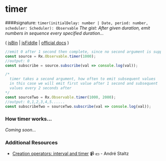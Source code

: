 # timer

####signature: `timer(initialDelay: number | Date, period: number, scheduler: Scheduler): Observable`
*The gist: After given duration, emit numbers in sequence every specified duration...*

( [jsBin](http://jsbin.com/posozozuyi/1/edit?js,console) | [jsFiddle](https://jsfiddle.net/ukec2y4p/1/) | [official docs](http://reactivex.io/rxjs/class/es6/Observable.js~Observable.html#static-method-timer) )

```js
//emit 0 after 1 second then complete, since no second argument is supplied
const source = Rx.Observable.timer(1000);
//output: 0
const subscribe = source.subscribe(val => console.log(val));

/*
  timer takes a second argument, how often to emit subsequent values
  in this case we will emit first value after 1 second and subsequent
  values every 2 seconds after
*/
const sourceTwo = Rx.Observable.timer(1000, 2000);
//output: 0,1,2,3,4,5......
const subscribeTwo = sourceTwo.subscribe(val => console.log(val));
```

### How timer works...
*Coming soon...*


### Additional Resources
* [Creation operators: interval and timer](https://egghead.io/lessons/rxjs-creation-operators-interval-and-timer?course=rxjs-beyond-the-basics-creating-observables-from-scratch) :video_camera: :dollar: - André Staltz